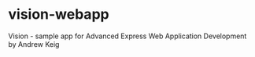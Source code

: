 vision-webapp
=============

Vision - sample app for Advanced Express Web Application Development by Andrew Keig
